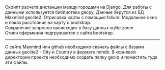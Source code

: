 Скрипт расчета дистанции между городами на Django. Для работы с данными используется библиотека geopy. 
Данные берутся из БД Maxmind geolite2. Отрисовка карты с помощью folium. Модальное окно и показ расстояния на карту с bootstrap.<br>
Сохранение запросов происходит в базу данных sqlite.zoom. 
<br>
Стили оформения подгружаются с сайта bootstrap.<hr>
С сайта Maxmind или github необходимо скачать файлы с базами данных geolite2 - City и Country в формате mmdb.
В корневой директории проекта необходимо создать папку geoip и поместить туда эти файлы.